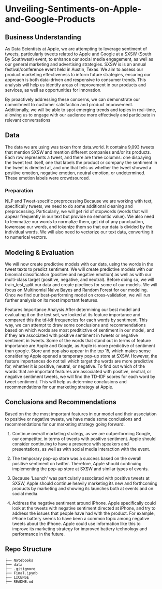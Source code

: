 # Unveiling-Sentiments-on-Apple-and-Google-Products



## Business Understanding
As Data Scientists at Apple, we are attempting to leverage sentiment of tweets, particularly tweets related to Apple and Google at a SXSW (South By Southwest) event, to enhance our social media engagement, as well as our general marketing and advertising strategies. SXSW is is an annual festival/conference event held in Austin, Texas. We aim to assess our product marketing effectiveness to inform future strategies, ensuring our approach is both data-driven and responsive to consumer trends. This analysis will help us identify areas of improvement in our products and services, as well as opportunities for innovation.

By proactively addressing these concerns, we can demonstrate our commitment to customer satisfaction and product improvement. Additionally, we will be able to spot emerging trends and topics in real-time, allowing us to engage with our audience more effectively and participate in relevant conversations


## Data
The data we are using was taken from data.world. It contains 9,093 tweets that mention SXSW and mention different companies and/or its products. Each row represents a tweet, and there are three columns: one dispaying the tweet text itself, one that labels the product or company the sentiment in the tweet is directed at, and one that tells us whether the tweet showed a positive emotion, negative emotion, neutral emotion, or undetermined. These emotion labels were crowdsourced.


### Preparation

NLP and Tweet-specific preprocessing
Because we are working with text, specifically tweets, we need to do some additional cleaning and preprocessing. Particularly, we will get rid of stopwords (words that will appear frequently in our text but provide no semantic value). We also need to lemmatize our words to normalize them, get rid of any punctuation, lowercase our words, and tokenize them so that our data is divided by the individual words. We will also need to vectorize our text data, converting it to numerical vectors.


## Modeling & Evaluation

We will now create predictive models with our data, using the words in the tweet texts to predict sentiment. We will create predictive models with our binomial classification (positive and negative emotion) as well as with our multi-class target (positive, negative, and neutral). Before doing so, we will train_test_split our data and create pipelines for some of our models. We will focus on Multinomial Naive Bayes and Random Forest for our modeling. Once we find our best-performing model on cross-validation, we will run further analysis on its most important features.

Features Importance Analysis
After determining our best model and evaluating it on the test set, we looked at its feature importance and compared this the td-idf frequencies for each words by sentiment. This way, we can attempt to draw some conclusions and recommendations based on which words are most preditictive of sentiment in our model, and if they are associated with positive sentiment in tweets or negative sentiment in tweets.
Some of the words that stand out in terms of feature importance are Apple and Google, as Apple is more predictive of sentiment than google. Store and pop also appear in the top 15, which makes sense considering Apple opened a temporary pop-up store at SXSW. However, the feature importances do not tell which target the words are more predictive for, whether it is positive, neutral, or negative. To find out which of the words that are important features are associated with positive, neutral, or negative sentiment tweets, we will find the TD-IDF scores for each word by tweet sentiment. This will help us determine conclusions and recommendations for our marketing strategy at Apple.


## Conclusions and Recommendations

Based on the the most important features in our model and their association to positive or negative tweets, we have made some conclusions and recommendations for our marketing strategy going forward.

1. Continue overall marketing strategy, as we are outperforming Google, our competitor, in terms of tweets with positive sentiment. Apple should consider continuing to have a presence with speakers and presentations, as well as with social media interaction with the event.

2. The temporary pop-up store was a success based on the overall positive sentiment on twitter. Therefore, Apple should continuing implementing the pop-up store at SXSW and similar types of events.

3. Because 'Launch' was particularly associated with positive tweets at SXSW, Apple should continue heavily marketing its new and forthcoming products by marketing and showing its launches both at events and on social media.

4. Address the negative sentiment around iPhone. Apple specifically could look at the tweets with negative sentiment directed at iPhone, and try to address the issues that people have had with the product. For example, iPhone battery seems to have been a common topic among negative tweets about the iPhone. Apple could use information like this to improve its marketing strategy for improved battery technology and performance in the future.





## Repo Structure 
```
├── Notebooks
├── data
├── .gitignore
├── Final.ipynb
├── LICENSE
├── README.md
```
